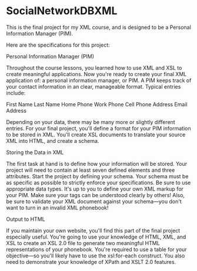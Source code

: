 # SocialNetworkDBXML
This is the final project for my XML course, and is designed to be a Personal Information Manager (PIM).

Here are the specifications for this project:

Personal Information Manager (PIM)

Throughout the course lessons, you learned how to use XML and XSL to create meaningful applications. Now you're ready to create your final XML application of: a personal information manager, or PIM.
A PIM keeps track of your contact information in an clear, manageable format. Typical entries include:

First Name
Last Name
Home Phone
Work Phone
Cell Phone
Address
Email Address

Depending on your data, there may be many more or slightly different entries. For your final project, you'll define a format for your PIM information to be stored in XML. You'll create XSL documents to translate your source XML into HTML, and create a schema.

Storing the Data in XML

The first task at hand is to define how your information will be stored. Your project will need to contain at least seven defined elements and three attributes. Start the project by defining your schema. Your schema must be as specific as possible to strictly enforce your specifications. Be sure to use appropriate data types.
It's up to you to define your own XML markup for your PIM. Make sure your tags can be understood clearly by others! Also, be sure to validate your XML document against your schema—you don't want to turn in an invalid XML phonebook!

Output to HTML

If you maintain your own website, you'll find this part of the final project especially useful. You're going to use your knowledge of HTML, XML, and XSL to create an XSL 2.0 file to generate two meaningful HTML representations of your phonebook.
You're required to use a table for your objective—so you'll likely have to use the xsl:for-each construct.
You also need to demonstrate your knowledge of XPath and XSLT 2.0 features. 

